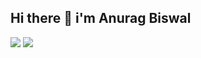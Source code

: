 <h2>Hi there 👋 i'm Anurag Biswal</h2>
<a href="https://www.instagram.com/mu_anurag"><img src="https://img.icons8.com/fluency/48/000000/instagram-new.png"/></a>
<a href="mailto:anu28rag@gmail.com?subject=Hello%20Anurag,%20From%20Github"><img src="https://img.icons8.com/color/48/000000/gmail-new.png"/></a>


<!--
**Anurag-Biswal/Anurag-Biswal** is a ✨ _special_ ✨ repository because its `README.md` (this file) appears on your GitHub profile.

Here are some ideas to get you started:

- 🔭 I’m currently working on ...
- 🌱 I’m currently learning ...
- 👯 I’m looking to collaborate on ...
- 🤔 I’m looking for help with ...
- 💬 Ask me about ...
- 📫 How to reach me: ...
- 😄 Pronouns: ...
- ⚡ Fun fact: ...
-->
